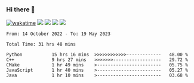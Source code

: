 ### Hi there 👋
[![wakatime](https://wakatime.com/badge/user/368879df-dc38-4b1a-86c4-8a2054a0e074.svg)](https://wakatime.com/@368879df-dc38-4b1a-86c4-8a2054a0e074)
<img src="https://img.shields.io/badge/Windows-0078D6?style=flat&logo=Windows&logoColor=white">
<img src="https://img.shields.io/badge/IntelliJ_IDEA-000000.svg?style=flat&logo=IntelliJ-IDEA&logoColor=white">
<img src="https://img.shields.io/badge/Visual_Studio_Code-007ACC?style=flat&logo=Visual-Studio-Code&logoColor=white">
<img src="https://img.shields.io/badge/Discord-5865F2?label=kano%233578&style=flat&logo=discord&logoColor=white">
<br>


<!--START_SECTION:waka-->

```text
From: 14 October 2022 - To: 19 May 2023

Total Time: 31 hrs 48 mins

Python           15 hrs 16 mins  >>>>>>>>>>>>-------------   48.00 %
C++              9 hrs 27 mins   >>>>>>>------------------   29.72 %
CMake            1 hr 49 mins    >------------------------   05.75 %
JavaScript       1 hr 40 mins    >------------------------   05.27 %
Java             1 hr 10 mins    >------------------------   03.68 %
```

<!--END_SECTION:waka-->
